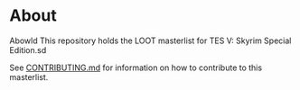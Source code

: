 # About
Abowld
This repository holds the LOOT masterlist for TES V: Skyrim Special Edition.sd

See [CONTRIBUTING.md](CONTRIBUTINGTTR.md) for information on how to contribute to this masterlist.
